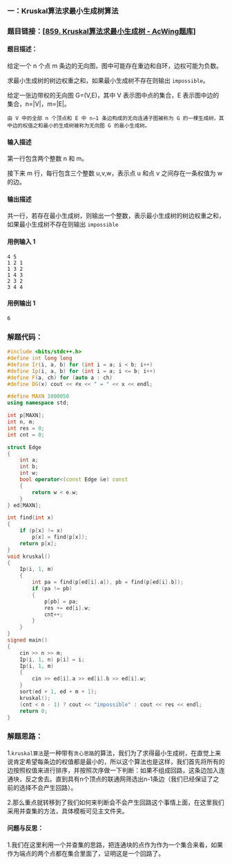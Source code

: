 ### 一：Kruskal算法求最小生成树算法



### 题目链接：[[859. Kruskal算法求最小生成树 - AcWing题库](https://www.acwing.com/problem/content/861/)]



#### 题目描述：

给定一个 n 个点 m 条边的无向图，图中可能存在重边和自环，边权可能为负数。

求最小生成树的树边权重之和，如果最小生成树不存在则输出 `impossible`。

给定一张边带权的无向图 G=(V,E)，其中 V 表示图中点的集合，E 表示图中边的集合，n=|V|，m=|E|。

`由 V 中的全部 n 个顶点和 E 中 n−1 条边构成的无向连通子图被称为 G 的一棵生成树，其中边的权值之和最小的生成树被称为无向图 G 的最小生成树。`

#### 输入描述

第一行包含两个整数 n 和 m。

接下来 m 行，每行包含三个整数 u,v,w，表示点 u 和点 v 之间存在一条权值为 w 的边。

#### 输出描述

共一行，若存在最小生成树，则输出一个整数，表示最小生成树的树边权重之和，如果最小生成树不存在则输出 `impossible`

#### 用例输入 1



```
4 5
1 2 1
1 3 2
1 4 3
2 3 2
3 4 4
```



#### 用例输出 1



```
6
```



### 解题代码：



```cpp
#include <bits/stdc++.h>
#define int long long
#define Ir(i, a, b) for (int i = a; i < b; i++)
#define Ip(i, a, b) for (int i = a; i <= b; i++)
#define F(a, ch) for (auto a : ch)
#define DG(x) cout << #x << " = " << x << endl;

#define MAXN 1000050
using namespace std;

int p[MAXN];
int n, m;
int res = 0;
int cnt = 0;

struct Edge
{
    int a;
    int b;
    int w;
    bool operator<(const Edge &e) const
    {
        return w < e.w;
    }
} ed[MAXN];

int find(int x)
{
    if (p[x] != x)
        p[x] = find(p[x]);
    return p[x];
}
void kruskal()
{
    Ip(i, 1, m)
    {
        int pa = find(p[ed[i].a]), pb = find(p[ed[i].b]);
        if (pa != pb)
        {
            p[pb] = pa;
            res += ed[i].w;
            cnt++;
        }
    }
}
signed main()
{
    cin >> n >> m;
    Ip(i, 1, n) p[i] = i;
    Ip(i, 1, m)
    {
        cin >> ed[i].a >> ed[i].b >> ed[i].w;
    }
    sort(ed + 1, ed + m + 1);
    kruskal();
    (cnt < n - 1) ? cout << "impossible" : cout << res << endl;
    return 0;
}

```



### 解题思路：

1.`kruskal算法`是一种带有`贪心思路`的算法，我们为了求得最小生成树，在直觉上来说肯定希望每条边的权值都是最小的，所以这个算法也是这样，我们首先将所有的边按照权值来进行排序，并按照次序做一下判断：如果不组成回路，这条边加入连通块，反之舍去。直到具有n个顶点的联通网筛选出n-1条边（我们已经保证了之前的选择不会产生回路）。

2.那么重点就转移到了我们如何来判断会不会产生回路这个事情上面，在这里我们采用并查集的方法，具体模板可见主文件夹。

#### 问题与反思：

1.我们在这里利用一个并查集的思路，把连通块的点作为作为一个集合来看，如果作为端点的两个点都在集合里面了，证明这是一个回路了。

